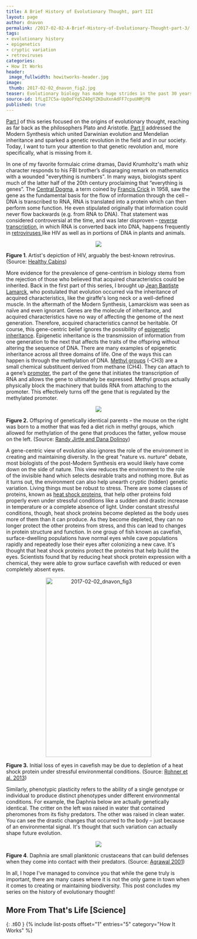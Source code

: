 ```yaml
---
title: A Brief History of Evolutionary Thought, part III
layout: page
author: dnavon
permalink: /2017-02-02-A-Brief-History-of-Evolutionary-Thought-part-3/
tags:
- evolutionary history
- epigenetics
- cryptic variation
- retroviruses
categories:
- How It Works
header:
 image_fullwidth: howitworks-header.jpg
image:
 thumb: 2017-02-02_dnavon_fig2.jpg
teaser: Evolutionary biology has made huge strides in the past 30 years, and yet, there’s still a long way to go.
source-id: 1fLgI7C5a-UpDoFYq5Z4OgYZKDuXxnAdFF7cpuUHMjP8
published: true
---
```

[Part I](http://thatslifesci.com.s3-website-us-east-1.amazonaws.com/2016-10-20-a-brief-history-of-evolutionary-thought-i-dnavon/) of this series focused on the origins of evolutionary thought, reaching as far back as the philosophers Plato and Aristotle.  [Part II](http://thatslifesci.com.s3-website-us-east-1.amazonaws.com/2017-01-23-A-Brief-History-of-Evolutionary-Thought-2-DNavon/) addressed the Modern Synthesis which united Darwinian evolution and Mendelian inheritance and sparked a genetic revolution in the field and in our society.  Today, I want to turn your attention to that genetic revolution and, more specifically, what is missing from it.

In one of my favorite formulaic crime dramas, David Krumholtz's math whiz character responds to his FBI brother’s disparaging remark on mathematics with a wounded "everything is numbers".  In many ways, biologists spent much of the latter half of the 20th century proclaiming that “everything is genes”.  The [Central Dogma](https://www.ncbi.nlm.nih.gov/Class/MLACourse/Modules/MolBioReview/central_dogma.html), a term coined by [Francis Crick](http://www.dnaftb.org/19/bio-2.html) in 1958, saw the gene as the fundamental basis for the flow of information through the cell – DNA is transcribed to RNA, RNA is translated into a protein which can then perform some function. He even stipulated originally that information could never flow backwards (e.g. from RNA to DNA).  That statement was considered controversial at the time, and was later disproven – [reverse transcription](https://www.britannica.com/science/reverse-transcriptase), in which RNA is converted back into DNA, happens frequently in [retroviruses ](https://www.ncbi.nlm.nih.gov/books/NBK19382/)like HIV as well as in portions of DNA in plants and animals.  

<div style="text-align:center"><img src ="http://www.healthcabins.com/files/images/HIV.jpg" /></div>

**Figure 1**. Artist's depiction of HIV, arguably the best-known retrovirus.  (Source: [Healthy Cabins](http://www.healthcabins.com/hiv-virus-structure.html))

More evidence for the prevalence of gene-centrism in biology stems from the rejection of those who believed that acquired characteristics could be inherited. Back in the first part of this series, I brought up [Jean Baptiste Lamarck](https://www.britannica.com/biography/Jean-Baptiste-Lamarck), who postulated that evolution occurred via the inheritance of acquired characteristics, like the giraffe's long neck or a well-defined muscle.  In the aftermath of the Modern Synthesis, Lamarckism was seen as naïve and even ignorant.  Genes are the molecule of inheritance, and acquired characteristics have no way of affecting the genome of the next generation.  Therefore, acquired characteristics cannot be heritable.  Of course, this gene-centric belief ignores the possibility of [epigenetic inheritance](https://en.wikipedia.org/wiki/Transgenerational_epigenetic_inheritance).  Epigenetic inheritance is the transmission of information from one generation to the next that affects the traits of the offspring without altering the sequence of DNA.  There are many examples of epigenetic inheritance across all three domains of life.  One of the ways this can happen is through the methylation of DNA.  [Methyl groups](https://www.britannica.com/science/methyl-group) (-CH3) are a small chemical substituent derived from methane (CH4).  They can attach to a gene’s [promoter](http://www.nature.com/scitable/definition/promoter-259), the part of the gene that initiates the transcription of RNA and allows the gene to ultimately be expressed.  Methyl groups actually physically block the machinery that builds RNA from attaching to the promoter.  This effectively turns off the gene that is regulated by the methylated promoter.

<div style="text-align:center"><img src ="http://videnskab.dk/sites/default/files/styles/columns_12_12_desktop/public/article_media/klonede_mus_0.jpg?itok=tfqf2nGQ&timestamp=1464219173" /></div>

**Figure 2.** Offspring of genetically identical parents – the mouse on the right was born to a mother that was fed a diet rich in methyl groups, which allowed for methylation of the gene that produces the fatter, yellow mouse on the left.  (Source: [Randy Jirtle and Dana Dolinoy](https://commons.wikimedia.org/wiki/File:Agouti_Mice.jpg))

A gene-centric view of evolution also ignores the role of the environment in creating and maintaining diversity. In the great "nature vs. nurture" debate, most biologists of the post-Modern Synthesis era would likely have come down on the side of nature. This view reduces the environment to the role of the invisible hand which selects desirable traits and nothing more.  But as it turns out, the environment can also help unearth cryptic (hidden) genetic variation.  Living things must be robust to stress.  There are some classes of proteins, known as [heat shock proteins](https://www.scientificamerican.com/article/roles-of-heat-shock-proteins/), that help other proteins fold properly even under stressful conditions like a sudden and drastic increase in temperature or a complete absence of light.  Under constant stressful conditions, though, heat shock proteins become depleted as the body uses more of them than it can produce.  As they become depleted, they can no longer protect the other proteins from stress, and this can lead to changes in protein structure and function.  In one group of fish known as cavefish, surface-dwelling populations have normal eyes while cave populations rapidly and repeatedly lose their eyes after colonizing a new cave.  It's thought that heat shock proteins protect the proteins that help build the eyes.  Scientists found that by reducing heat shock protein expression with a chemical, they were able to grow surface cavefish with reduced or even completely absent eyes.

<div style="text-align:center"><a data-flickr-embed="true"  href="https://www.flickr.com/photos/139839751@N06/32554795966/in/dateposted-friend/" title="2017-02-02_dnavon_fig3"><img src="https://c1.staticflickr.com/1/766/32554795966_45bf1c79ba_o.jpg" width="288" height="488" alt="2017-02-02_dnavon_fig3"></a><script async src="//embedr.flickr.com/assets/client-code.js" charset="utf-8"></script></div>

**Figure 3.** Initial loss of eyes in cavefish may be due to depletion of a heat shock protein under stressful environmental conditions.  (Source: [Rohner et al. 2013](https://www.ncbi.nlm.nih.gov/pmc/articles/PMC4004346/))

Similarly, phenotypic plasticity refers to the ability of a single genotype or individual to produce distinct phenotypes under different environmental conditions.  For example, the Daphnia below are actually genetically identical. The critter on the left was raised in water that contained pheromones from its fishy predators.  The other was raised in clean water.  You can see the drastic changes that occurred to the body – just because of an environmental signal.  It's thought that such variation can actually shape future evolution.

<div style="text-align:center"><img src ="https://www.researchgate.net/profile/Scott_Kelly3/publication/242018410/figure/fig1/AS:282972126236674@1444477220357/Figure-1-Two-genetically-identical-water-fleas-Daphnia-lumholtzi-The-helmet-and.png" /></div>

**Figure 4**. Daphnia are small planktonic crustaceans that can build defenses when they come into contact with their predators.  (Source: [Agrawal 2001](http://science.sciencemag.org/content/294/5541/321))

In all, I hope I've managed to convince you that while the gene truly is important, there are many cases where it is not the only game in town when it comes to creating or maintaining biodiversity.  This post concludes my series on the history of evolutionary thought!

## More From That's Life [Science]
{: .t60 }
{% include list-posts offset="1" entries="5" category="How It Works" %}

